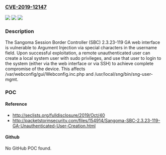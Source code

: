 ### [CVE-2019-12147](https://cve.mitre.org/cgi-bin/cvename.cgi?name=CVE-2019-12147)
![](https://img.shields.io/static/v1?label=Product&message=n%2Fa&color=blue)
![](https://img.shields.io/static/v1?label=Version&message=n%2Fa&color=blue)
![](https://img.shields.io/static/v1?label=Vulnerability&message=n%2Fa&color=brighgreen)

### Description

The Sangoma Session Border Controller (SBC) 2.3.23-119 GA web interface is vulnerable to Argument Injection via special characters in the username field. Upon successful exploitation, a remote unauthenticated user can create a local system user with sudo privileges, and use that user to login to the system (either via the web interface or via SSH) to achieve complete compromise of the device. This affects /var/webconfig/gui/Webconfig.inc.php and /usr/local/sng/bin/sng-user-mgmt.

### POC

#### Reference
- http://seclists.org/fulldisclosure/2019/Oct/40
- http://packetstormsecurity.com/files/154914/Sangoma-SBC-2.3.23-119-GA-Unauthenticated-User-Creation.html

#### Github
No GitHub POC found.

